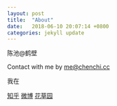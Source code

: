 ```yaml
---
layout: post
title:  "About"
date:   2018-06-10 20:07:14 +0800
categories: jekyll update
---
```

陈池@鹤壁

Contact with me by [me@chenchi.cc][mail]

我在

[知乎][知乎]
[微博][微博]
[花草园][花草园]

[知乎]:https://www.zhihu.com/people/chen-chi-97-14/
[微博]:https://weibo.com/206731119
[花草园]:http://www.huacaoyuan.net/
[mail]:me@chenchi.cc
